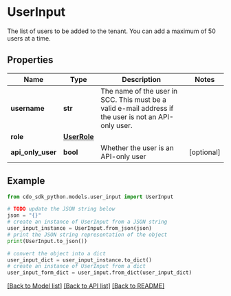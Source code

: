 # UserInput

The list of users to be added to the tenant. You can add a maximum of 50 users at a time.

## Properties

Name | Type | Description | Notes
------------ | ------------- | ------------- | -------------
**username** | **str** | The name of the user in SCC. This must be a valid e-mail address if the user is not an API-only user. | 
**role** | [**UserRole**](UserRole.md) |  | 
**api_only_user** | **bool** | Whether the user is an API-only user | [optional] 

## Example

```python
from cdo_sdk_python.models.user_input import UserInput

# TODO update the JSON string below
json = "{}"
# create an instance of UserInput from a JSON string
user_input_instance = UserInput.from_json(json)
# print the JSON string representation of the object
print(UserInput.to_json())

# convert the object into a dict
user_input_dict = user_input_instance.to_dict()
# create an instance of UserInput from a dict
user_input_form_dict = user_input.from_dict(user_input_dict)
```
[[Back to Model list]](../README.md#documentation-for-models) [[Back to API list]](../README.md#documentation-for-api-endpoints) [[Back to README]](../README.md)


